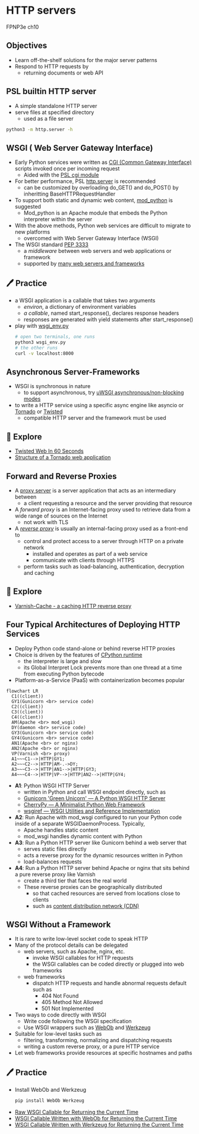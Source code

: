 # HTTP servers
FPNP3e ch10


Objectives
---
- Learn off-the-shelf solutions for the major server patterns
- Respond to HTTP requests by
  - returning documents or web API


PSL builtin HTTP server
---
- A simple standalone HTTP server
- serve files at specified directory
  - used as a file server

```bash
python3 -m http.server -h
```

WSGI ( Web Server Gateway Interface)
---
- Early Python services were written as [CGI (Common Gateway Interface)](https://en.wikipedia.org/wiki/Common_Gateway_Interface) scripts invoked once per incoming request
  - Aided with the [PSL cgi module](https://docs.python.org/3/library/cgi.html)
- For better performance, PSL [http.server](https://docs.python.org/3/library/http.server.html) is recommended
  - can be customized by overloading  do_GET() and do_POST() by inheritting BaseHTTPRequestHandler
- To support both static and dynamic web content, [mod_python](https://modpython.org/) is suggested
  - Mod_python is an Apache module that embeds the Python interpreter within the server
- With the above methods, Python web services are difficult to migrate to new platforms
  - overcomed with Web Server Gateway Interface (WSGI)
- The WSGI standard [PEP 3333](https://peps.python.org/pep-3333/) 
  - a *middleware* between web servers and web applications or framework
  - supported by [many web servers and frameworks](https://wsgi.readthedocs.io/)



🖊️ Practice
---
- a WSGI application is a callable that takes two arguments
  - *environ*, a dictionary of environment variables
  - *a callable*, named start_response(), declares response headers
  - responses are generated with yield statements after start_response()
- play with [wsgi_env.py](./httpserver/wsgi_env.py)
  ```bash
  # open two terminals, one runs
  python3 wsgi_env.py
  # the other runs
  curl -v localhost:8000
  ```

Asynchronous Server-Frameworks 
---
- WSGI is synchronous in nature
  - to support asynchronous, try [uWSGI asynchronous/non-blocking modes](https://uwsgi-docs.readthedocs.io/)
- to write a HTTP service using a specific async engine like asyncio or [Tornado](https://www.tornadoweb.org/) or [Twisted](https://twisted.org/)
  - compatible HTTP server and the framework must be used


🔭 Explore
---
- [Twisted Web In 60 Seconds](https://docs.twisted.org/en/stable/web/howto/web-in-60/index.html)
- [Structure of a Tornado web application](https://www.tornadoweb.org/en/stable/guide/structure.html)


Forward and Reverse Proxies
---
- A [proxy server](https://en.wikipedia.org/wiki/Proxy_server) is a server application that acts as an intermediary between 
  - a client requesting a resource and the server providing that resource
- A *forward proxy* is an Internet-facing proxy used to retrieve data from a wide range of sources on the Internet
  - not work with TLS
- A *[reverse proxy](https://en.wikipedia.org/wiki/Reverse_proxy)* is usually an internal-facing proxy used as a front-end to
  - control and protect access to a server through HTTP on a private network
    - installed and operates as part of a web service
    - communicate with clients through HTTPS
  - perform tasks such as load-balancing, authentication, decryption and caching


🔭 Explore
---
- [Varnish-Cache - a caching HTTP reverse proxy](https://varnish-cache.org/)


Four Typical Architectures of Deploying HTTP Services
---
- Deploy Python code stand-alone or behind reverse HTTP proxies
- Choice is driven by the features of [CPython runtime](https://en.wikipedia.org/wiki/CPython)
  - the interpreter is large and slow
  -  its Global Interpret Lock prevents more than one thread at a time from executing Python bytecode
- Platform-as-a-Service (PaaS) with containerization becomes popular

```mermaid
flowchart LR
  C1((client))
  GY1(Gunicorn <br> service code)
  C2((client))
  C3((client))
  C4((client))
  AM(Apache <br> mod_wsgi)
  DY(daemon <br> service code)
  GY3(Gunicorn <br> service code)
  GY4(Gunicorn <br> service code)
  AN1(Apache <br> or nginx)
  AN2(Apache <br> or nginx)
  VP(Varnish <br> proxy)
  A1~~~C1-->|HTTP|GY1;
  A2~~~C2-->|HTTP|AM-.->DY;
  A3~~~C3-->|HTTP|AN1-->|HTTP|GY3;
  A4~~~C4-->|HTTP|VP-->|HTTP|AN2-->|HTTP|GY4;
```

- **A1**: Python WSGI HTTP Server
  - written in Python and call WSGI endpoint directly, such as
  - [Gunicorn 'Green Unicorn' — A Python WSGI HTTP Server](https://gunicorn.org/)
  - [CherryPy — A Minimalist Python Web Framework](https://docs.cherrypy.dev/)
  - [wsgiref — WSGI Utilities and Reference Implementation](https://docs.python.org/3/library/wsgiref.html)
- **A2**: Run Apache with mod_wsgi configured to run your Python code inside of a separate WSGIDaemonProcess. Typically,
  - Apache handles static content
  - mod_wsgi handles dynamic content with Python
- **A3**: Run a Python HTTP server like Gunicorn behind a web server that
  - serves static files directly 
  - acts a reverse proxy for the dynamic resources written in Python
  - load-balances requests 
- **A4**: Run a Python HTTP server behind Apache or nginx that sits behind a pure reverse proxy like Varnish
  - create a third tier that faces the real world
  - These reverse proxies can be geographically distributed  
    - so that cached resources are served from locations close to clients
    - such as [content distribution network (CDN)](https://en.wikipedia.org/wiki/Content_delivery_network)


WSGI Without a Framework
---
- It is rare to write low-level socket code to speak HTTP
- Many of the protocol details can be delegated 
  - web servers, such as Apache, nginx, etc.
    - invoke WSGI callables for HTTP requests
    - the WSGI callables can be coded directly or plugged into web frameworks
  - web frameworks
    - dispatch HTTP requests and handle abnormal requests default such as
      - 404 Not Found
      - 405 Method Not Allowed
      - 501 Not Implemented
- Two ways to code directly with WSGI
  - Write code following the WSGI specification
  - Use WSGI wrappers such as [WebOb](https://webob.org/) and [Werkzeug](https://werkzeug.palletsprojects.com/)
- Suitable for low-level tasks such as 
  - filtering, transforming, normalizing and dispatching requests
  - writing a custom reverse proxy, or a pure HTTP service
- Let web frameworks provide resources at specific hostnames and paths


🖊️ Practice
---
- Install WebOb and Werkzeug
  ```bash
  pip install WebOb Werkzeug
  ```
- [Raw WSGI Callable for Returning the Current Time](./httpserver/timeapp_raw.py)
- [WSGI Callable Written with WebOb for Returning the Current Time](./httpserver/timeapp_webob.py)
- [WSGI Callable Written with Werkzeug for Returning the Current Time](./httpserver/timeapp_werkz.py)
